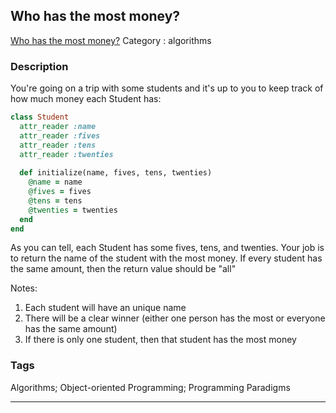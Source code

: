## Who has the most money?
[Who has the most money?](https://www.codewars.com/kata/who-has-the-most-money)
Category : algorithms

### Description
You're going on a trip with some students and it's up to you to keep track of how much money each Student has:

```ruby
class Student
  attr_reader :name
  attr_reader :fives
  attr_reader :tens
  attr_reader :twenties
  
  def initialize(name, fives, tens, twenties)
    @name = name
    @fives = fives
    @tens = tens
    @twenties = twenties
  end
end
```
As you can tell, each Student has some fives, tens, and twenties. Your job is to return the name of the student with the most money. If every student has the same amount, then the return value should be "all"

Notes:
1) Each student will have an unique name
2) There will be a clear winner (either one person has the most or everyone has the same amount)
3) If there is only one student, then that student has the most money

### Tags
Algorithms; Object-oriented Programming; Programming Paradigms

- - -
